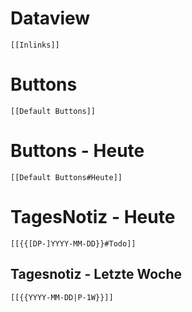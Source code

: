 # Dataview

```dynbedded
[[Inlinks]]
```

# Buttons
```dynbedded
[[Default Buttons]]
```

# Buttons - Heute

```dynbedded
[[Default Buttons#Heute]]
```

# TagesNotiz - Heute

```dynbedded
[[{{[DP-]YYYY-MM-DD}}#Todo]]
```

## Tagesnotiz - Letzte Woche
```dynbedded
[[{{YYYY-MM-DD|P-1W}}]]
```
